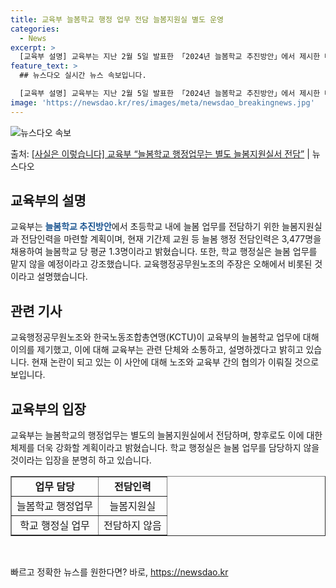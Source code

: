 ```yaml
---
title: 교육부 늘봄학교 행정 업무 전담 늘봄지원실 별도 운영
categories:
  - News
excerpt: >
  [교육부 설명] 교육부는 지난 2월 5일 발표한 「2024년 늘봄학교 추진방안」에서 제시한 대로 초등학교 내…
feature_text: >
  ## 뉴스다오 실시간 뉴스 속보입니다.

  [교육부 설명] 교육부는 지난 2월 5일 발표한 「2024년 늘봄학교 추진방안」에서 제시한 대로 초등학교 내…
image: 'https://newsdao.kr/res/images/meta/newsdao_breakingnews.jpg'
---
```


![뉴스다오 속보](https://newsdao.kr/res/images/meta/newsdao_breakingnews.jpg)

<p>출처: <a href="https://newsdao.kr/3362" rel="dofollow">[사실은 이렇습니다] 교육부 “늘봄학교 행정업무는 별도 늘봄지원실서 전담”</a> | 뉴스다오</p>

<h2 data-ke-size="size26">교육부의 설명</h2>
교육부는 <b><span style="color: #1a5490;">늘봄학교 추진방안</span></b>에서 초등학교 내에 늘봄 업무를 전담하기 위한 늘봄지원실과 전담인력을 마련할 계획이며, 현재 기간제 교원 등 늘봄 행정 전담인력은 3,477명을 채용하여 늘봄학교 당 평균 1.3명이라고 밝혔습니다. 또한, 학교 행정실은 늘봄 업무를 맡지 않을 예정이라고 강조했습니다. 교육행정공무원노조의 주장은 오해에서 비롯된 것이라고 설명했습니다.

<h2 data-ke-size="size26">관련 기사</h2>
교육행정공무원노조와 한국노동조합총연맹(KCTU)이 교육부의 늘봄학교 업무에 대해 이의를 제기했고, 이에 대해 교육부는 관련 단체와 소통하고, 설명하겠다고 밝히고 있습니다. 현재 논란이 되고 있는 이 사안에 대해 노조와 교육부 간의 협의가 이뤄질 것으로 보입니다. 

<h2 data-ke-size="size26">교육부의 입장</h2>
교육부는 늘봄학교의 행정업무는 별도의 늘봄지원실에서 전담하며, 향후로도 이에 대한 체제를 더욱 강화할 계획이라고 밝혔습니다. 학교 행정실은 늘봄 업무를 담당하지 않을 것이라는 입장을 분명히 하고 있습니다.

<table style="width: 100%;" border="1">
<tbody>
<tr>
<td style="text-align: center; height: 17px;"><b>업무 담당</b></td>
<td style="text-align: center; height: 17px;"><b>전담인력</b></td>
</tr>
<tr>
<td style="text-align: center; height: 17px;">늘봄학교 행정업무</td>
<td style="text-align: center; height: 17px;">늘봄지원실</td>
</tr>
<tr>
<td style="text-align: center; height: 17px;">학교 행정실 업무</td>
<td style="text-align: center; height: 17px;">전담하지 않음</td>
</tr>
</tbody>
</table>

<p data-ke-size="size16">&nbsp;</p> 

빠르고 정확한 뉴스를 원한다면? 바로, <a href="https://newsdao.kr" rel="dofollow">https://newsdao.kr</a>


